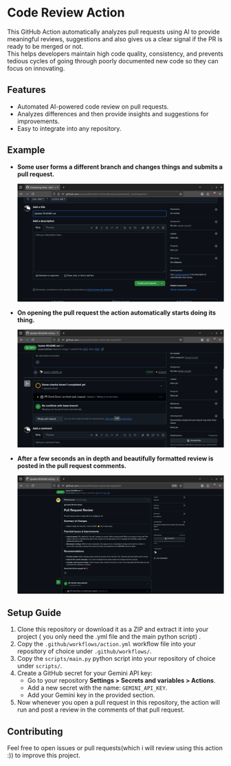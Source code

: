 # Code Review Action

This GitHub Action automatically analyzes pull requests using AI to provide meaningful reviews, suggestions and also gives us a clear signal if the PR is ready to be merged or not.  
This helps developers maintain high code quality, consistency, and prevents tedious cycles of going through poorly documented new code so they can focus on innovating.

## Features
- Automated AI-powered code review on pull requests.
- Analyzes differences and then provide insights and suggestions for improvements.
- Easy to integrate into any repository.

## Example
- **Some user forms a different branch and changes things and submits a pull request.**
 
  <img src="assets/UISS1.png" alt="Step 1" width="600" />
  
- **On opening the pull request the action automatically starts doing its thing.**
  
  <img src="assets/UISS2.png" alt="Step 1" width="600"/>
  
- **After a few seconds an in depth and beautifully formatted review is posted in the pull request comments.**
  
  <img src="assets/UISS3.png" alt="Step 1" width="600"/>

## Setup Guide

1. Clone this repository or download it as a ZIP and extract it into your project ( you only need the .yml file and the main python script) .
2. Copy the `.github/workflows/action.yml` workflow file into your repository of choice under `.github/workflows/`.
3. Copy the `scripts/main.py` python script into your repository of choice under `scripts/`.
4. Create a GitHub secret for your Gemini API key:
   - Go to your repository **Settings > Secrets and variables > Actions**.
   - Add a new secret with the name: `GEMINI_API_KEY`.
   - Add your Gemini key in the provided section.
5. Now whenever you open a pull request in this repository, the action will run and post a review in the comments of that pull request.





## Contributing
Feel free to open issues or pull requests(which i will review using this action :)) to improve this project.
